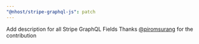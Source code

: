 ```yaml
---
"@nhost/stripe-graphql-js": patch
---
```


Add description for all Stripe GraphQL Fields
Thanks [@piromsurang](https://github.com/piromsurang) for the contribution
